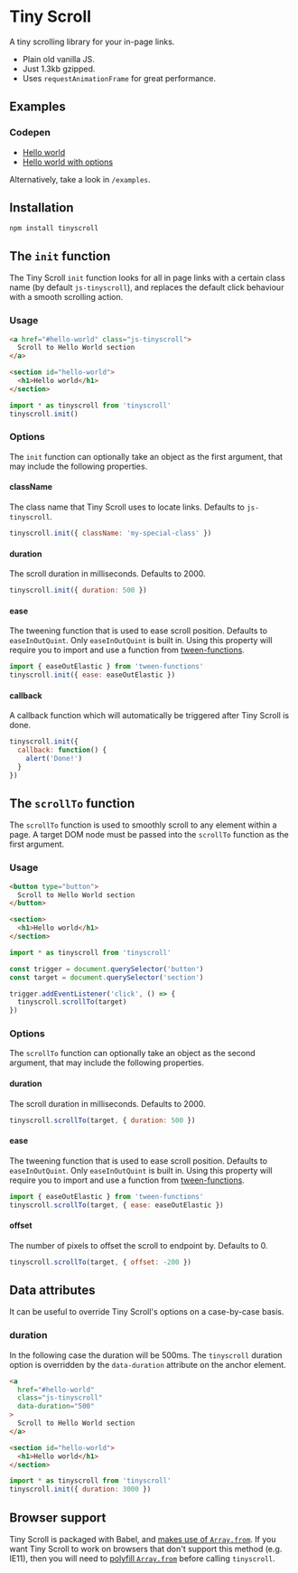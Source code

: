 # Tiny Scroll

A tiny scrolling library for your in-page links.

- Plain old vanilla JS.
- Just 1.3kb gzipped.
- Uses `requestAnimationFrame` for great performance.

## Examples

### Codepen

- [Hello world](http://codepen.io/colinmeinke/pen/eBZZVo)
- [Hello world with options](http://codepen.io/colinmeinke/pen/Vmaadm)

Alternatively, take a look in `/examples`.

## Installation

```
npm install tinyscroll
```

## The `init` function

The Tiny Scroll `init` function looks for all in page links with a certain class name (by default `js-tinyscroll`), and replaces the default click behaviour with
a smooth scrolling action.

### Usage


```html
<a href="#hello-world" class="js-tinyscroll">
  Scroll to Hello World section
</a>

<section id="hello-world">
  <h1>Hello world</h1>
</section>
```

```js
import * as tinyscroll from 'tinyscroll'
tinyscroll.init()
```

### Options

The `init` function can optionally take an object as the first argument, that
may include the following properties.

#### className

The class name that Tiny Scroll uses to locate links.
Defaults to `js-tinyscroll`.

```js
tinyscroll.init({ className: 'my-special-class' })
```

#### duration

The scroll duration in milliseconds.
Defaults to 2000.

```js
tinyscroll.init({ duration: 500 })
```

#### ease

The tweening function that is used to ease scroll position.
Defaults to `easeInOutQuint`. Only `easeInOutQuint` is built
in. Using this property will require you to import and use
a function from
[tween-functions](https://github.com/chenglou/tween-functions).

```js
import { easeOutElastic } from 'tween-functions'
tinyscroll.init({ ease: easeOutElastic })
```

#### callback

A callback function which will automatically be triggered after Tiny Scroll is done.

```js
tinyscroll.init({
  callback: function() {
    alert('Done!')
  }
})
```

## The `scrollTo` function

The `scrollTo` function is used to smoothly scroll to any element within a page. A target DOM node must be passed into the `scrollTo` function as the first argument.

### Usage


```html
<button type="button">
  Scroll to Hello World section
</button>

<section>
  <h1>Hello world</h1>
</section>
```

```js
import * as tinyscroll from 'tinyscroll'

const trigger = document.querySelector('button')
const target = document.querySelector('section')

trigger.addEventListener('click', () => {
  tinyscroll.scrollTo(target)
})
```

### Options

The `scrollTo` function can optionally take an object as the second argument, that may include the following properties.

#### duration

The scroll duration in milliseconds.
Defaults to 2000.

```js
tinyscroll.scrollTo(target, { duration: 500 })
```

#### ease

The tweening function that is used to ease scroll position.
Defaults to `easeInOutQuint`. Only `easeInOutQuint` is built
in. Using this property will require you to import and use
a function from
[tween-functions](https://github.com/chenglou/tween-functions).

```js
import { easeOutElastic } from 'tween-functions'
tinyscroll.scrollTo(target, { ease: easeOutElastic })
```

#### offset

The number of pixels to offset the scroll to endpoint by. Defaults to 0.

```js
tinyscroll.scrollTo(target, { offset: -200 })
```

## Data attributes

It can be useful to override Tiny Scroll's options on a
case-by-case basis.

### duration

In the following case the duration will be 500ms.
The `tinyscroll` duration option is overridden by the
`data-duration` attribute on the anchor element.

```html
<a
  href="#hello-world"
  class="js-tinyscroll"
  data-duration="500"
>
  Scroll to Hello World section
</a>

<section id="hello-world">
  <h1>Hello world</h1>
</section>
```

```js
import * as tinyscroll from 'tinyscroll'
tinyscroll.init({ duration: 3000 })
```

## Browser support

Tiny Scroll is packaged with Babel, and
[makes use of `Array.from`](https://babeljs.io/docs/usage/caveats).
If you want Tiny Scroll to work on browsers that don't support
this method (e.g. IE11), then you will need to
[polyfill `Array.from`](https://github.com/zloirock/core-js)
before calling `tinyscroll`.
